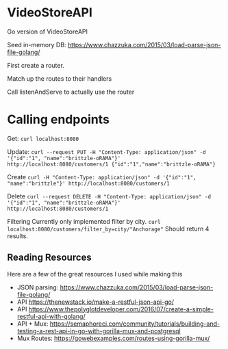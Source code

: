 # VideoStoreAPI
Go version of VideoStoreAPI


Seed in-memory DB: https://www.chazzuka.com/2015/03/load-parse-json-file-golang/

First create a router.

Match up the routes to their handlers

Call listenAndServe to actually use the router


# Calling endpoints

Get: `curl localhost:8080`

Update: `curl --request PUT -H "Content-Type: application/json" -d '{"id":"1", "name":"brittzle-oRAMA"}' http://localhost:8080/customers/1 {"id":"1","name":"brittzle-oRAMA"}`

Create `curl -H "Content-Type: application/json" -d '{"id":"1", "name":"brittzle"}' http://localhost:8080/customers/1`

Delete `curl --request DELETE -H "Content-Type: application/json" -d '{"id":"1", "name":"brittzle-oRAMA"}' http://localhost:8080/customers/1`

Filtering
Currently only implemented filter by city. `curl localhost:8080/customers/filter_by=city/"Anchorage"` Should return 4 results.


## Reading Resources

Here are a few of the great resources I used while making this

* JSON parsing: https://www.chazzuka.com/2015/03/load-parse-json-file-golang/
* API https://thenewstack.io/make-a-restful-json-api-go/
* API https://www.thepolyglotdeveloper.com/2016/07/create-a-simple-restful-api-with-golang/
* API + Mux: https://semaphoreci.com/community/tutorials/building-and-testing-a-rest-api-in-go-with-gorilla-mux-and-postgresql
* Mux Routes: https://gowebexamples.com/routes-using-gorilla-mux/


